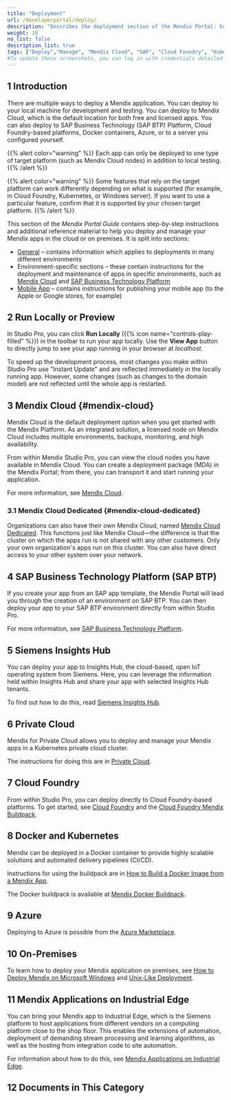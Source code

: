 ```yaml
---
title: "Deployment"
url: /developerportal/deploy/
description: "Describes the deployment section of the Mendix Portal: how to deploy Mendix apps to different environments and how to manage those deployments."
weight: 10
no_list: false 
description_list: true
tags: ["Deploy","Manage", "Mendix Cloud", "SAP", "Cloud Foundry", "Kubernetes", "On-premises", "Environment", "Mendix Cloud Dedicated"]
#To update these screenshots, you can log in with credentials detailed in How to Update Screenshots Using Team Apps.
---
```


## 1 Introduction

There are multiple ways to deploy a Mendix application. You can deploy to your local machine for development and testing. You can deploy to Mendix Cloud, which is the default location for both free and licensed apps. You can also deploy to SAP Business Technology (SAP BTP) Platform, Cloud Foundry-based platforms, Docker containers, Azure, or to a server you configured yourself.

{{% alert color="warning" %}}
Each app can only be deployed to one type of target platform (such as Mendix Cloud nodes) in addition to local testing.
{{% /alert %}}

{{% alert color="warning" %}}
Some features that rely on the target platform can work differently depending on what is supported (for example, in Cloud Foundry, Kubernetes, or Windows server). If you want to use a particular feature, confirm that it is supported by your chosen target platform.
{{% /alert %}}

This section of the *Mendix Portal Guide* contains step-by-step instructions and additional reference material to help you deploy and manage your Mendix apps in the cloud or on premises. It is split into sections:

* [General](/developerportal/deploy/general/) – contains information which applies to deployments in many different environments
* Environment-specific sections – these contain instructions for the deployment and maintenance of apps in specific environments, such as [Mendix Cloud](/developerportal/deploy/mendix-cloud-deploy/) and [SAP Business Technology Platform](/developerportal/deploy/sap-cloud-platform/)
* [Mobile App](/developerportal/deploy/mobileapp/) – contains instructions for publishing your mobile app (to the Apple or Google stores, for example)

## 2 Run Locally or Preview

In Studio Pro, you can click **Run Locally** ({{% icon name="controls-play-filled" %}}) in the toolbar to run your app locally. Use the **View App** button to directly jump to see your app running in your browser at *localhost*.

To speed up the development process, most changes you make within Studio Pro use "Instant Update" and are reflected immediately in the locally running app. However, some changes (such as changes to the domain model) are not reflected until the whole app is restarted.

## 3 Mendix Cloud {#mendix-cloud}

Mendix Cloud is the default deployment option when you get started with the Mendix Platform. As an integrated solution, a licensed node on Mendix Cloud includes multiple environments, backups, monitoring, and high availability.

From within Mendix Studio Pro, you can view the cloud nodes you have available in Mendix Cloud. You can create a deployment package (MDA) in the Mendix Portal; from there, you can transport it and start running your application. 

For more information, see [Mendix Cloud](/developerportal/deploy/mendix-cloud-deploy/).

### 3.1 Mendix Cloud Dedicated {#mendix-cloud-dedicated}

Organizations can also have their own Mendix Cloud, named [Mendix Cloud Dedicated](https://www.mendix.com/evaluation-guide/app-lifecycle/mendix-cloud-overview/#mendix-cloud-vpc). This functions just like Mendix Cloud—the difference is that the cluster on which the apps run is not shared with any other customers. Only your own organization's apps run on this cluster. You can also have direct access to your other system over your network.

## 4 SAP Business Technology Platform (SAP BTP)

If you create your app from an SAP app template, the Mendix Portal will lead you through the creation of an environment on SAP BTP. You can then deploy your app to your SAP BTP environment directly from within Studio Pro.

For more information, see [SAP Business Technology Platform](/developerportal/deploy/sap-cloud-platform/).

## 5 Siemens Insights Hub

You can deploy your app to Insights Hub, the cloud-based, open IoT operating system from Siemens. Here, you can leverage the information held within Insights Hub and share your app with selected Insights Hub tenants.

To find out how to do this, read [Siemens Insights Hub](/developerportal/deploy/deploying-to-mindsphere/).

## 6 Private Cloud

Mendix for Private Cloud allows you to deploy and manage your Mendix apps in a Kubernetes private cloud cluster.

The instructions for doing this are in [Private Cloud](/developerportal/deploy/private-cloud/).

## 7 Cloud Foundry

From within Studio Pro, you can deploy directly to Cloud Foundry-based platforms. To get started, see [Cloud Foundry](/developerportal/deploy/cloud-foundry-deploy/) and the [Cloud Foundry Mendix Buildpack](https://github.com/mendix/cf-mendix-buildpack).

## 8 Docker and Kubernetes

Mendix can be deployed in a Docker container to provide highly scalable solutions and automated delivery pipelines (CI/CD).

Instructions for using the buildpack are in [How to Build a Docker Image from a Mendix App](/developerportal/deploy/docker-deploy/). 

The Docker buildpack is available at [Mendix Docker Buildpack](https://github.com/mendix/docker-mendix-buildpack).

## 9 Azure

Deploying to Azure is possible from the [Azure Marketplace](https://azuremarketplace.microsoft.com/en-us/marketplace/apps/mendix.mendix-pro).

## 10 On-Premises

To learn how to deploy your Mendix application on premises, see [How to Deploy Mendix on Microsoft Windows](/developerportal/deploy/deploy-mendix-on-microsoft-windows/) and [Unix-Like Deployment](/developerportal/deploy/unix-like/).

## 11 Mendix Applications on Industrial Edge

You can bring your Mendix app to Industrial Edge, which is the Siemens platform to host applications from different vendors on a computing platform close to the shop floor. This enables the extensions of automation, deployment of demanding stream processing and learning algorithms, as well as the hosting from integration code to site automation.

For information about how to do this, see [Mendix Applications on Industrial Edge](/developerportal/deploy/mendix-app-on-industrial-edge/).

## 12 Documents in This Category
